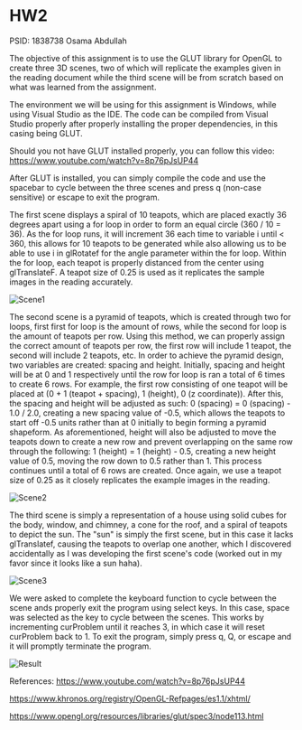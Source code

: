 # HW2

PSID: 1838738 Osama Abdullah

The objective of this assignment is to use the GLUT library for OpenGL to create three 3D scenes, two of which will replicate the examples given in the reading document while the third scene will be from scratch based on what was learned from the assignment.

The environment we will be using for this assignment is Windows, while using Visual Studio as the IDE. The code can be compiled from Visual Studio properly after properly installing the proper dependencies, in this casing being GLUT. 

Should you not have GLUT installed properly, you can follow this video: https://www.youtube.com/watch?v=8p76pJsUP44

After GLUT is installed, you can simply compile the code and use the spacebar to cycle between the three scenes and press q (non-case sensitive) or escape to exit the program.

The first scene displays a spiral of 10 teapots, which are placed exactly 36 degrees apart using a for loop in order to form an equal circle (360 / 10 = 36). As the for loop runs, it will increment 36 each time to variable i until < 360, this allows for 10 teapots to be generated while also allowing us to be able to use i in glRotatef for the angle parameter within the for loop. Within the for loop, each teapot is properly distanced from the center using glTranslateF. A teapot size of 0.25 is used as it replicates the sample images in the reading accurately.

![Scene1](https://i.imgur.com/qCdUfVu.png "Scene 1")


The second scene is a pyramid of teapots, which is created through two for loops, first first for loop is the amount of rows, while the second for loop is the amount of teapots per row. Using this method, we can properly assign the correct amount of teapots per row, the first row will include 1 teapot, the second will include 2 teapots, etc. In order to achieve the pyramid design, two variables are created: spacing and height. Initially, spacing and height will be at 0 and 1 respectively until the row for loop is ran a total of 6 times to create 6 rows. For example, the first row consisting of one teapot will be placed at (0 + 1 (teapot + spacing), 1 (height), 0 (z coordinate)). After this, the spacing and height will be adjusted as such: 0 (spacing) = 0 (spacing) - 1.0 / 2.0, creating a new spacing value of -0.5, which allows the teapots to start off -0.5 units rather than at 0 initially to begin forming a pyramid shapeform. As aforementioned, height will also be adjusted to move the teapots down to create a new row and prevent overlapping on the same row through the following: 1 (height) = 1 (height) - 0.5, creating a new height value of 0.5, moving the row down to 0.5 rather than 1. This process continues until a total of 6 rows are created. Once again, we use a teapot size of 0.25 as it closely replicates the example images in the reading.

![Scene2](https://i.imgur.com/FN4tXKa.png "Scene 2")


The third scene is simply a representation of a house using solid cubes for the body, window, and chimney, a cone for the roof, and a spiral of teapots to depict the sun. The "sun" is simply the first scene, but in this case it lacks glTranslatef, causing the teapots to overlap one another, which I discovered accidentally as I was developing the first scene's code (worked out in my favor since it looks like a sun haha).

![Scene3](https://i.imgur.com/cBT141O.png "Scene 3")


We were asked to complete the keyboard function to cycle between the scene ands properly exit the program using select keys. In this case, space was selected as the key to cycle between the scenes. This works by incrementing curProblem until it reaches 3, in which case it will reset curProblem back to 1. To exit the program, simply press q, Q, or escape and it will promptly terminate the program.

![Result](https://i.imgur.com/AySuecZ.gif "Result")

References: 
https://www.youtube.com/watch?v=8p76pJsUP44

https://www.khronos.org/registry/OpenGL-Refpages/es1.1/xhtml/

https://www.opengl.org/resources/libraries/glut/spec3/node113.html
